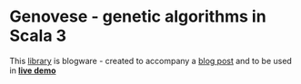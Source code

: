 # Genovese - genetic algorithms in Scala 3

This [library](https://index.scala-lang.org/indoorvivants/genovese) is blogware - created to accompany a [blog post](https://blog.indoorvivants.com/2024-09-27-scalafmt-genetic-optimiser) and to be used in [**live demo**](https://scalafmt-genetic-optimiser.fly.dev/)
